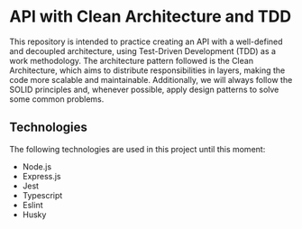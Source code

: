 # API with Clean Architecture and TDD

This repository is intended to practice creating an API with a well-defined and decoupled architecture, using Test-Driven Development (TDD) as a work methodology. The architecture pattern followed is the Clean Architecture, which aims to distribute responsibilities in layers, making the code more scalable and maintainable. Additionally, we will always follow the SOLID principles and, whenever possible, apply design patterns to solve some common problems.

## Technologies

The following technologies are used in this project until this moment:

- Node.js
- Express.js
- Jest
- Typescript
- Eslint
- Husky
